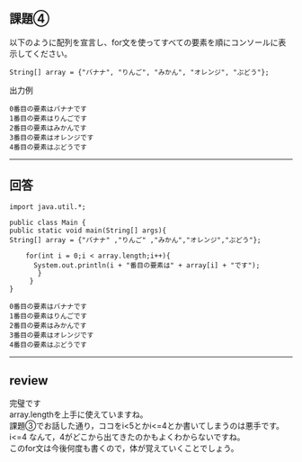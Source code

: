 ## 課題④
以下のように配列を宣言し、for文を使ってすべての要素を順にコンソールに表示してください。
```
String[] array = {"バナナ", "りんご", "みかん", "オレンジ", "ぶどう"};
```
出力例
```
0番目の要素はバナナです
1番目の要素はりんごです
2番目の要素はみかんです
3番目の要素はオレンジです
4番目の要素はぶどうです
```

---

## 回答
```
import java.util.*;

public class Main {
public static void main(String[] args){
String[] array = {"バナナ" ,"りんご" ,"みかん","オレンジ","ぶどう"};

    for(int i = 0;i < array.length;i++){
      System.out.println(i + "番目の要素は" + array[i] + "です");
       }
     }
}

0番目の要素はバナナです
1番目の要素はりんごです
2番目の要素はみかんです
3番目の要素はオレンジです
4番目の要素はぶどうです
```
---

## review

完璧です  
array.lengthを上手に使えていますね。  
課題③でお話した通り，ココをi<5とかi<=4とか書いてしまうのは悪手です。
i<=4 なんて，4がどこから出てきたのかもよくわからないですね。  
このfor文は今後何度も書くので，体が覚えていくことでしょう。